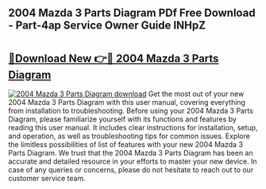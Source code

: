 ## 2004 Mazda 3 Parts Diagram PDf Free Download - Part-4ap Service Owner Guide INHpZ

# <h2><a href="http://dfibvy.blite.top/?on=2004+Mazda+3+Parts+Diagram">🔗Download New 👉🔴 2004 Mazda 3 Parts Diagram</a></h2>

[![2004 Mazda 3 Parts Diagram download](https://i.imgur.com/lujVjoI.png)](http://dfibvy.blite.top/?on=2004+Mazda+3+Parts+Diagram)
Get the most out of your new 2004 Mazda 3 Parts Diagram with this user manual, covering everything from installation to troubleshooting. Before using your 2004 Mazda 3 Parts Diagram, please familiarize yourself with its functions and features by reading this user manual. It includes clear instructions for installation, setup, and operation, as well as troubleshooting tips for common issues. Explore the limitless possibilities of list of features with your new 2004 Mazda 3 Parts Diagram. We trust that the 2004 Mazda 3 Parts Diagram has been an accurate and detailed resource in your efforts to master your new device. In case of any queries or concerns, please do not hesitate to reach out to our customer service team.
